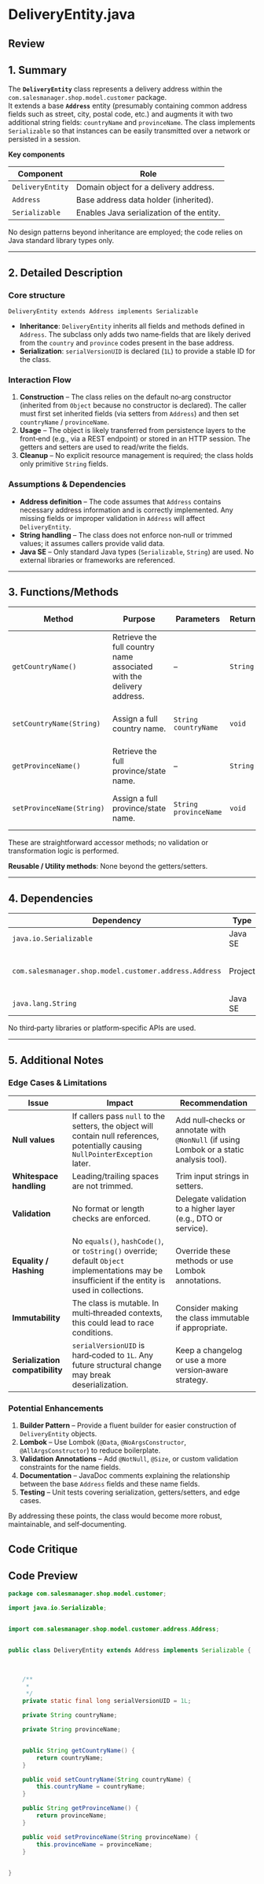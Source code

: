 # DeliveryEntity.java

## Review

## 1. Summary

The **`DeliveryEntity`** class represents a delivery address within the `com.salesmanager.shop.model.customer` package.  
It extends a base **`Address`** entity (presumably containing common address fields such as street, city, postal code, etc.) and augments it with two additional string fields: `countryName` and `provinceName`. The class implements `Serializable` so that instances can be easily transmitted over a network or persisted in a session.

**Key components**

| Component | Role |
|-----------|------|
| `DeliveryEntity` | Domain object for a delivery address. |
| `Address` | Base address data holder (inherited). |
| `Serializable` | Enables Java serialization of the entity. |

No design patterns beyond inheritance are employed; the code relies on Java standard library types only.

---

## 2. Detailed Description

### Core structure

```
DeliveryEntity extends Address implements Serializable
```

- **Inheritance**: `DeliveryEntity` inherits all fields and methods defined in `Address`. The subclass only adds two name‑fields that are likely derived from the `country` and `province` codes present in the base address.
- **Serialization**: `serialVersionUID` is declared (`1L`) to provide a stable ID for the class.

### Interaction Flow

1. **Construction** – The class relies on the default no‑arg constructor (inherited from `Object` because no constructor is declared). The caller must first set inherited fields (via setters from `Address`) and then set `countryName` / `provinceName`.
2. **Usage** – The object is likely transferred from persistence layers to the front‑end (e.g., via a REST endpoint) or stored in an HTTP session. The getters and setters are used to read/write the fields.
3. **Cleanup** – No explicit resource management is required; the class holds only primitive `String` fields.

### Assumptions & Dependencies

- **Address definition** – The code assumes that `Address` contains necessary address information and is correctly implemented. Any missing fields or improper validation in `Address` will affect `DeliveryEntity`.
- **String handling** – The class does not enforce non‑null or trimmed values; it assumes callers provide valid data.
- **Java SE** – Only standard Java types (`Serializable`, `String`) are used. No external libraries or frameworks are referenced.

---

## 3. Functions/Methods

| Method | Purpose | Parameters | Returns | Side Effects |
|--------|---------|------------|---------|--------------|
| `getCountryName()` | Retrieve the full country name associated with the delivery address. | – | `String` | None |
| `setCountryName(String)` | Assign a full country name. | `String countryName` | `void` | Sets the private field |
| `getProvinceName()` | Retrieve the full province/state name. | – | `String` | None |
| `setProvinceName(String)` | Assign a full province/state name. | `String provinceName` | `void` | Sets the private field |

These are straightforward accessor methods; no validation or transformation logic is performed.

**Reusable / Utility methods**: None beyond the getters/setters.

---

## 4. Dependencies

| Dependency | Type | Notes |
|------------|------|-------|
| `java.io.Serializable` | Java SE | Enables serialization. |
| `com.salesmanager.shop.model.customer.address.Address` | Project | Base class providing common address fields. |
| `java.lang.String` | Java SE | Basic string representation. |

No third‑party libraries or platform‑specific APIs are used.

---

## 5. Additional Notes

### Edge Cases & Limitations

| Issue | Impact | Recommendation |
|-------|--------|----------------|
| **Null values** | If callers pass `null` to the setters, the object will contain null references, potentially causing `NullPointerException` later. | Add null‑checks or annotate with `@NonNull` (if using Lombok or a static analysis tool). |
| **Whitespace handling** | Leading/trailing spaces are not trimmed. | Trim input strings in setters. |
| **Validation** | No format or length checks are enforced. | Delegate validation to a higher layer (e.g., DTO or service). |
| **Equality / Hashing** | No `equals()`, `hashCode()`, or `toString()` override; default `Object` implementations may be insufficient if the entity is used in collections. | Override these methods or use Lombok annotations. |
| **Immutability** | The class is mutable. In multi‑threaded contexts, this could lead to race conditions. | Consider making the class immutable if appropriate. |
| **Serialization compatibility** | `serialVersionUID` is hard‑coded to `1L`. Any future structural change may break deserialization. | Keep a changelog or use a more version‑aware strategy. |

### Potential Enhancements

1. **Builder Pattern** – Provide a fluent builder for easier construction of `DeliveryEntity` objects.
2. **Lombok** – Use Lombok (`@Data`, `@NoArgsConstructor`, `@AllArgsConstructor`) to reduce boilerplate.
3. **Validation Annotations** – Add `@NotNull`, `@Size`, or custom validation constraints for the name fields.
4. **Documentation** – JavaDoc comments explaining the relationship between the base `Address` fields and these name fields.
5. **Testing** – Unit tests covering serialization, getters/setters, and edge cases.

By addressing these points, the class would become more robust, maintainable, and self‑documenting.

## Code Critique



## Code Preview

```java
package com.salesmanager.shop.model.customer;

import java.io.Serializable;


import com.salesmanager.shop.model.customer.address.Address;


public class DeliveryEntity extends Address implements Serializable {
	

	
	/**
	 * 
	 */
	private static final long serialVersionUID = 1L;

	private String countryName;

	private String provinceName;


	public String getCountryName() {
		return countryName;
	}

	public void setCountryName(String countryName) {
		this.countryName = countryName;
	}

	public String getProvinceName() {
		return provinceName;
	}

	public void setProvinceName(String provinceName) {
		this.provinceName = provinceName;
	}

    
}



```
